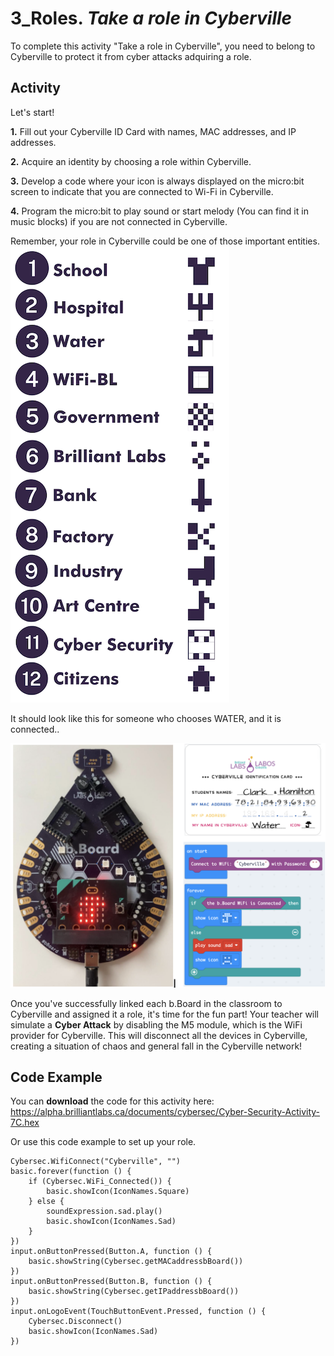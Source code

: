 # 3_Roles. *Take a role in Cyberville*

To complete this activity "Take a role in Cyberville", you need to belong to Cyberville to protect it from cyber attacks adquiring a role.

## Activity
Let's start!

__1.__ Fill out your Cyberville ID Card with names, MAC addresses, and IP addresses.

__2.__ Acquire an identity by choosing a role within Cyberville.

__3.__ Develop a code where your icon is always displayed on the micro:bit screen to indicate that you are connected to Wi-Fi in Cyberville.

__4.__ Program the micro:bit to play sound or  start melody (You can find it in music blocks) if you are not connected in Cyberville.

Remember, your role in Cyberville could be one of those important entities. 
![Rol](https://github.com/Brilliant-Labs/code.bl/blob/code_alpha/packaged/docs/static/mb/projects/bboard-tutorials-cyberville/Networking/3_Mission1_Role/Rol.png?raw=true "Rol")

It should look like this for someone who chooses WATER, and it is connected..

![Step6](https://github.com/Brilliant-Labs/code.bl/blob/code_alpha/packaged/docs/static/mb/projects/bboard-tutorials-cyberville/Networking/3_Mission1_Role/Step6.png?raw=true "Step6")

Once you've successfully linked each b.Board in the classroom to Cyberville and assigned it a role, it's time for the fun part! Your teacher will simulate a __Cyber Attack__ by disabling the M5 module, which is the WiFi provider for Cyberville. This will disconnect all the devices in Cyberville, creating a situation of chaos and general fall in the Cyberville network!

## Code Example

You can __download__ the code for this activity here:
https://alpha.brilliantlabs.ca/documents/cybersec/Cyber-Security-Activity-7C.hex

Or use this code example to set up your role.

```blocks
Cybersec.WifiConnect("Cyberville", "")
basic.forever(function () {
    if (Cybersec.WiFi_Connected()) {
        basic.showIcon(IconNames.Square)
    } else {
        soundExpression.sad.play()
        basic.showIcon(IconNames.Sad)
    }
})
input.onButtonPressed(Button.A, function () {
    basic.showString(Cybersec.getMACaddressbBoard())
})
input.onButtonPressed(Button.B, function () {
    basic.showString(Cybersec.getIPaddressbBoard())
})
input.onLogoEvent(TouchButtonEvent.Pressed, function () {
    Cybersec.Disconnect()
    basic.showIcon(IconNames.Sad)
})
```